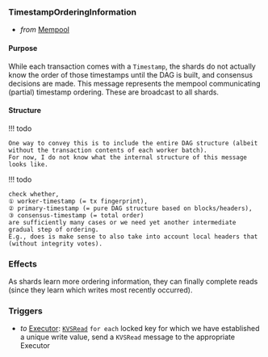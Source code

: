 ### TimestampOrderingInformation


* _from_ [Mempool](#Mempool)

#### Purpose


While each transaction comes with a `Timestamp`, the shards do not actually know the order of those timestamps until the DAG is built, and consensus decisions are made. This message represents the mempool communicating (partial) timestamp ordering. These are broadcast to all shards.

#### Structure


!!! todo

    One way to convey this is to include the entire DAG structure (albeit without the transaction contents of each worker batch).
    For now, I do not know what the internal structure of this message looks like.

!!! todo

    check whether,
    ① worker-timestamp (= tx fingerprint),
    ② primary-timestamp (= pure DAG structure based on blocks/headers),
    ③ consensus-timestamp (= total order)
    are sufficiently many cases or we need yet another intermediate gradual step of ordering.
    E.g., does is make sense to also take into account local headers that (without integrity votes).

### Effects


As shards learn more ordering information, they can finally complete reads (since they learn which writes most recently occurred).

### Triggers


- _to_ [Executor](../executor.md): [`KVSRead`](../executor/KVS-read.md)
  `for each` locked key for which we have established a unique write value,
  send a `KVSRead` message to the appropriate Executor
